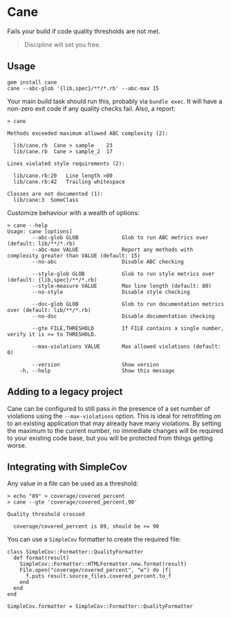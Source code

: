 # Cane

Fails your build if code quality thresholds are not met.

> Discipline will set you free.

## Usage

    gem install cane
    cane --abc-glob '{lib,spec}/**/*.rb' --abc-max 15

Your main build task should run this, probably via `bundle exec`. It will have
a non-zero exit code if any quality checks fail. Also, a report:

    > cane

    Methods exceeded maximum allowed ABC complexity (2):

      lib/cane.rb  Cane > sample    23
      lib/cane.rb  Cane > sample_2  17

    Lines violated style requirements (2):

      lib/cane.rb:20   Line length >80
      lib/cane.rb:42   Trailing whitespace

    Classes are not documented (1):
      lib/cane:3  SomeClass

Customize behaviour with a wealth of options:

    > cane --help
    Usage: cane [options]
            --abc-glob GLOB              Glob to run ABC metrics over (default: lib/**/*.rb)
            --abc-max VALUE              Report any methods with complexity greater than VALUE (default: 15)
            --no-abc                     Disable ABC checking

            --style-glob GLOB            Glob to run style metrics over (default: {lib,spec}/**/*.rb)
            --style-measure VALUE        Max line length (default: 80)
            --no-style                   Disable style checking

            --doc-glob GLOB              Glob to run documentation metrics over (default: lib/**/*.rb)
            --no-doc                     Disable documentation checking

            --gte FILE,THRESHOLD         If FILE contains a single number, verify it is >= to THRESHOLD.

            --max-violations VALUE       Max allowed violations (default: 0)

            --version                    Show version
        -h, --help                       Show this message

## Adding to a legacy project

Cane can be configured to still pass in the presence of a set number of
violations using the `--max-violations` option. This is ideal for retrofitting
on to an existing application that may already have many violations. By setting
the maximum to the current number, no immediate changes will be required to
your existing code base, but you will be protected from things getting worse.

## Integrating with SimpleCov

Any value in a file can be used as a threshold:

    > echo "89" > coverage/covered_percent
    > cane --gte 'coverage/covered_percent,90'

    Quality threshold crossed

      coverage/covered_percent is 89, should be >= 90

You can use a `SimpleCov` formatter to create the required file:

    class SimpleCov::Formatter::QualityFormatter
      def format(result)
        SimpleCov::Formatter::HTMLFormatter.new.format(result)
        File.open("coverage/covered_percent", "w") do |f|
          f.puts result.source_files.covered_percent.to_f
        end
      end
    end

    SimpleCov.formatter = SimpleCov::Formatter::QualityFormatter
